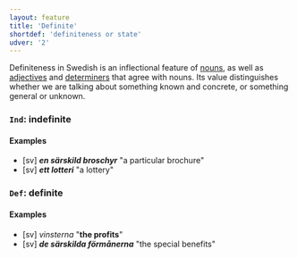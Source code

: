 ```yaml
---
layout: feature
title: 'Definite'
shortdef: 'definiteness or state'
udver: '2'
---
```


Definiteness in Swedish is an inflectional feature of [nouns](sv-pos/NOUN), as well as [adjectives](sv-pos/ADJ) and [determiners](sv-pos/DET) that agree with nouns. Its value distinguishes whether we are talking about something known and concrete, or something general or unknown.

### <a name="Ind">`Ind`</a>: indefinite

#### Examples

* [sv] _<b>en särskild broschyr</b>_ "a particular brochure"
* [sv] _<b>ett lotteri</b>_ "a lottery"

### <a name="Def">`Def`</a>: definite

#### Examples

* [sv] _vinsterna_ "<b>the profits</b>"
* [sv] _<b>de särskilda förmånerna</b>_ "the special benefits"
<!-- Interlanguage links updated So kvě 14 19:02:09 CEST 2022 -->
